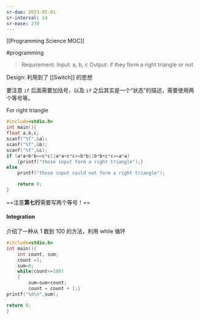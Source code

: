 ```yaml
---
sr-due: 2023-05-01
sr-interval: 14
sr-ease: 270
---
```


[[Programming Science MOC]]

#programming 

>Requirement:
Input: a, b, c
Output: if they form a right triangle or not

Design: 利用到了 [[Switch]] 的思想

要注意 `if` 后面需要加括号，以及 `if` 之后其实是一个“状态”的描述，需要使用两个等号等。

For right triangle

```C
#include<stdio.h>
int main(){
float a,b,c;
scanf("%f",&a);
scanf("%f",&b);
scanf("%f",&c);
if (a*a+b*b==c*c||a*a+c*c==b*b||b*b+c*c==a*a)
	{printf("those input form a right triangle");}
else
	printf("those input could not form a right triangle");

	return 0;
}

```

==注意**第七行**需要写两个等号！==

#### Integration

介绍了一种从 1 数到 100 的方法，利用 while 循环

```C
#include<stdio.h>
int main(){
	int count, sum;
	count =1;
	sum=0;
	while(count<=100)
	{
		sum=sum+count;
		count = count + 1;}
printf("%d\n",sum);

return 0;
}
```


